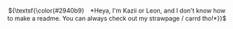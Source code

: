 <p align="center">
     <br> ${\textsf{\color{#2940b9}　*Heya, I'm Kazii or Leon, and I don't know how to make a readme. You can always check out my strawpage / carrd tho!*}}$ 
 <br>
